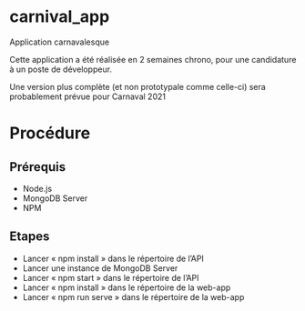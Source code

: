 # carnival_app
Application carnavalesque

Cette application a été réalisée en 2 semaines chrono, pour une candidature à un poste de développeur.

Une version plus complète (et non prototypale comme celle-ci) sera probablement prévue pour Carnaval 2021

# Procédure
## Prérequis
- Node.js
- MongoDB Server
- NPM

## Etapes
-	Lancer « npm install » dans le répertoire de l’API
-	Lancer une instance de MongoDB Server
-	Lancer « npm start » dans le répertoire de l’API
-	Lancer « npm install » dans le répertoire de la web-app
-	Lancer « npm run serve » dans le répertoire de la web-app
